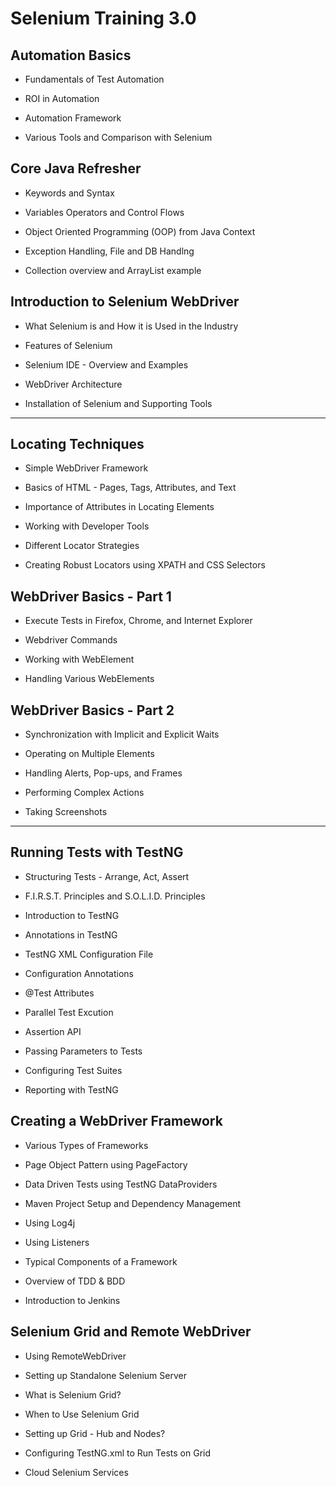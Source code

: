 
Selenium Training 3.0
=====================



Automation Basics
-----------------

- Fundamentals of Test Automation

- ROI in Automation

- Automation Framework

- Various Tools and Comparison with Selenium



Core Java Refresher
-------------------

- Keywords and Syntax

- Variables Operators and Control Flows

- Object Oriented Programming (OOP) from Java Context

- Exception Handling, File and DB Handlng

- Collection overview and ArrayList example



Introduction to Selenium WebDriver
----------------------------------

- What Selenium is and How it is Used in the Industry

- Features of Selenium

- Selenium IDE - Overview and Examples

- WebDriver Architecture

- Installation of Selenium and Supporting Tools


---


Locating Techniques
-------------------

- Simple WebDriver Framework

- Basics of HTML - Pages, Tags, Attributes, and Text

- Importance of Attributes in Locating Elements

- Working with Developer Tools

- Different Locator Strategies

- Creating Robust Locators using XPATH and CSS Selectors



WebDriver Basics - Part 1
-------------------------

- Execute Tests in Firefox, Chrome, and Internet Explorer

- Webdriver Commands

- Working with WebElement

- Handling Various WebElements



WebDriver Basics - Part 2
-------------------------

- Synchronization with Implicit and Explicit Waits

- Operating on Multiple Elements

- Handling Alerts, Pop-ups, and Frames

- Performing Complex Actions

- Taking Screenshots


---


Running Tests with TestNG
-------------------------

- Structuring Tests - Arrange, Act, Assert

- F.I.R.S.T. Principles and S.O.L.I.D. Principles

- Introduction to TestNG

- Annotations in TestNG

- TestNG XML Configuration File

- Configuration Annotations

- @Test Attributes

- Parallel Test Excution

- Assertion API

- Passing Parameters to Tests

- Configuring Test Suites

- Reporting with TestNG



Creating a WebDriver Framework
------------------------------

- Various Types of Frameworks

- Page Object Pattern using PageFactory

- Data Driven Tests using TestNG DataProviders

- Maven Project Setup and Dependency Management

- Using Log4j

- Using Listeners

- Typical Components of a Framework

- Overview of TDD & BDD

- Introduction to Jenkins


Selenium Grid and Remote WebDriver
----------------------------------

- Using RemoteWebDriver

- Setting up Standalone Selenium Server

- What is Selenium Grid?

- When to Use Selenium Grid

- Setting up Grid - Hub and Nodes?

- Configuring TestNG.xml to Run Tests on Grid

- Cloud Selenium Services
